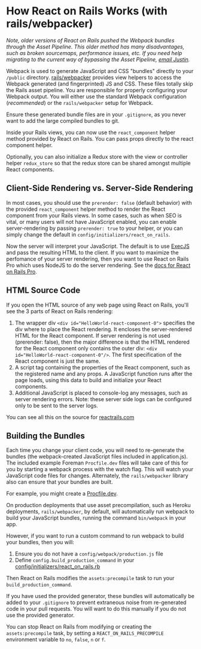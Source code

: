 # How React on Rails Works (with rails/webpacker)

*Note, older versions of React on Rails pushed the Webpack bundles through the Asset Pipeline. This older method has *many* disadvantages, such as broken sourcemaps, performance issues, etc. If you need help migrating to the current way of bypassing the Asset Pipeline, [email Justin](mailto:justin@shakacode.com).*

Webpack is used to generate JavaScript and CSS "bundles" directly to your `/public` directory. [rails/webpacker](https://github.com/rails/webpacker) provides view helpers to access the Webpack generated (and fingerprinted) JS and CSS. These files totally skip the Rails asset pipeline. You are responsible for properly configuring your Webpack output. You will either use the standard Webpack configuration (*recommended*) or the `rails/webpacker` setup for Webpack.

Ensure these generated bundle files are in your `.gitignore`, as you never want to add the large compiled bundles to git.

Inside your Rails views, you can now use the `react_component` helper method provided by React on Rails. You can pass props directly to the react component helper.

Optionally, you can also initialize a Redux store with the view or controller helper `redux_store` so that the redux store can be shared amongst multiple React components.

## Client-Side Rendering vs. Server-Side Rendering

In most cases, you should use the `prerender: false` (default behavior) with the provided `react_component` helper method to render the React component from your Rails views. In some cases, such as when SEO is vital, or many users will not have JavaScript enabled, you can enable server-rendering by passing `prerender: true` to your helper, or you can simply change the default in `config/initializers/react_on_rails`.

Now the server will interpret your JavaScript. The default is to use [ExecJS](https://github.com/rails/execjs) and pass the resulting HTML to the client. If you want to maximize the perfomance of your server rendering, then you want to use React on Rails Pro which uses NodeJS to do the server rendering. See the [docs for React on Rails Pro](https://github.com/shakacode/react_on_rails/wiki).

## HTML Source Code

If you open the HTML source of any web page using React on Rails, you'll see the 3 parts of React on Rails rendering:

1. The wrapper div `<div id="HelloWorld-react-component-0">` specifies the div where to place the React rendering. It encloses the server-rendered HTML for the React component. If server rendering is not used (prerender: false), then the major difference is that the HTML rendered for the React component only contains the outer div: `<div id="HelloWorld-react-component-0"/>`. The first specification of the React component is just the same.
1. A script tag containing the properties of the React component, such as the registered name and any props. A JavaScript function runs after the page loads, using this data to build and initialize your React components.
1. Additional JavaScript is placed to console-log any messages, such as server rendering errors. Note: these server side logs can be configured only to be sent to the server logs.

You can see all this on the source for [reactrails.com](https://www.reactrails.com/)

## Building the Bundles

Each time you change your client code, you will need to re-generate the bundles (the webpack-created JavaScript files included in application.js). The included example Foreman `Procfile.dev` files will take care of this for you by starting a webpack process with the watch flag. This will watch your JavaScript code files for changes. Alternately, the `rails/webpacker` library also can ensure that your bundles are built.

For example, you might create a [Procfile.dev](https://github.com/shakacode/react_on_rails/tree/master/spec/dummy/Procfile.dev).

On production deployments that use asset precompilation, such as Heroku deployments, `rails/webpacker`, by default, will automatically run webpack to build your JavaScript bundles, running the command `bin/webpack` in your app.

However, if you want to run a custom command to run webpack to build your bundles, then you will:
1. Ensure you do not have a `config/webpack/production.js` file
1. Define `config.build_production_command` in your [config/initializers/react_on_rails.rb](https://www.shakacode.com/react-on-rails/docs/guides/configuration/)

Then React on Rails modifies the `assets:precompile` task to run your `build_production_command`.

If you have used the provided generator, these bundles will automatically be added to your `.gitignore` to prevent extraneous noise from re-generated code in your pull requests. You will want to do this manually if you do not use the provided generator.

You can stop React on Rails from modifying or creating the `assets:precompile` task, by setting a `REACT_ON_RAILS_PRECOMPILE` environment variable to `no`, `false`, `n` or `f`.
